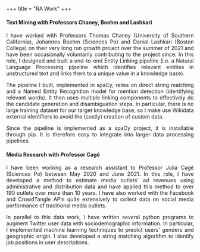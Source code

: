 +++
title = "RA Work"
+++

#### Text Mining with Professors Chaney, Boehm and Lashkari
<div style="text-align: justify">


I have worked with Professors Thomas Chaney (University of Southern California), Johannes Boehm (Sciences Po) and Danial Lashkari (Boston College)
on their very long run growth project over the summer of 2021 and have been occasionally 
voluntarily contributing to the project since. In this role, I designed and built a end-to-end Entity
Linking pipeline (i.e. a Natural Language Processing pipeline which identifies
relevant entities in unstructured text and links them to a unique value in a knowledge base).

The pipeline I built, implemented in spaCy, relies on direct string matching and a Named Entity 
Recognition model for mention detection (identifying relevant words). It then uses multiple linking
components to effectively do the candidate generation and disambiguation steps. In particular, there 
is no large training dataset for our target knowledge base, so I make use Wikidata external 
identifiers to avoid the (costly) creation of custom data.

Since the pipeline is implemented as a spaCy project, it is installable through pip.
It is therefore easy to integrate into larger data processing pipelines.
</div>

#### Media Research with Professor Cagé
<div style="text-align: justify">


I have been working as a research assistant to Professor Julia Cagé
(Sciences Po) between May 2020 and June 2021. In this role, I have developed
a method to estimate media outlets' ad revenues using administrative and distribution data
 and have applied this method to over 190 outlets over more than 10 years. I have also
worked with the Facebook and CrowdTangle APIs quite extensively to collect data on
social media performance of traditional media outlets. 

In parallel to this data work, I have
written several python programs to augment Twitter user data with sociodemographic information.
In particular, I implemented machine learning techniques to predict users' genders and
geographic origin. I also developed a string matching algorithm to identify job positions
in user descriptions.
</div>